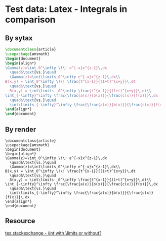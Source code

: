 # Test data: Latex - Integrals in comparison

## By sytax

```latex
\documentclass{article}
\usepackage{amsmath}
\begin{document}
\begin{align*}
\Gamma(z)=\int_0^\infty \!\! e^{-x}x^{z-1}\,dx 
  \quad&\text{vs.}\quad 
  \Gamma(z)=\int\limits_0^\infty e^{-x}x^{z-1}\,dx\\
B(x,y) = \int_0^\infty \!\! \frac{t^{x-1}}{(1+t)^{x+y}}\,dt
  \quad&\text{vs.}\quad
  B(x,y) = \int\limits _0^\infty \frac{t^{x-1}}{(1+t)^{x+y}}\,dt\\
\int_{-\infty}^\infty \frac{\frac{a(x)}{b(x)}}{\frac{c(x)}{f(x)}}\,dx 
  \quad&\text{vs.}\quad
  \int\limits_{-\infty}^\infty \frac{\frac{a(x)}{b(x)}}{\frac{c(x)}{f(x)}}\,dx
\end{align*}
\end{document}
```

## By render

```[latex]
\documentclass{article}
\usepackage{amsmath}
\begin{document}
\begin{align*}
\Gamma(z)=\int_0^\infty \!\! e^{-x}x^{z-1}\,dx 
  \quad&\text{vs.}\quad 
  \Gamma(z)=\int\limits_0^\infty e^{-x}x^{z-1}\,dx\\
B(x,y) = \int_0^\infty \!\! \frac{t^{x-1}}{(1+t)^{x+y}}\,dt
  \quad&\text{vs.}\quad
  B(x,y) = \int\limits _0^\infty \frac{t^{x-1}}{(1+t)^{x+y}}\,dt\\
\int_{-\infty}^\infty \frac{\frac{a(x)}{b(x)}}{\frac{c(x)}{f(x)}}\,dx 
  \quad&\text{vs.}\quad
  \int\limits_{-\infty}^\infty \frac{\frac{a(x)}{b(x)}}{\frac{c(x)}{f(x)}}\,dx
\end{align*}
\end{document}
```

## Resource

[tex.stackexchange - \int with \limits or without?](https://tex.stackexchange.com/questions/83545/int-with-limits-or-without)
